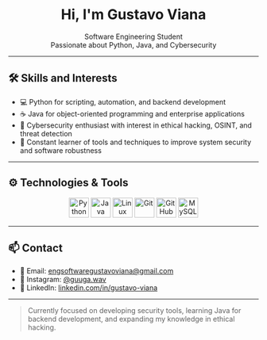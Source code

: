 <h1 align="center">Hi, I'm Gustavo Viana</h1>

<p align="center">
  Software Engineering Student<br>
  Passionate about Python, Java, and Cybersecurity
</p>

---

## 🛠️ Skills and Interests

- 💻 Python for scripting, automation, and backend development  
- ☕ Java for object-oriented programming and enterprise applications  
- 🔐 Cybersecurity enthusiast with interest in ethical hacking, OSINT, and threat detection  
- 🧪 Constant learner of tools and techniques to improve system security and software robustness

---

## ⚙️ Technologies & Tools

<div align="center">
  <img src="https://cdn.jsdelivr.net/gh/devicons/devicon/icons/python/python-original.svg" width="40" alt="Python"/>
  <img src="https://cdn.jsdelivr.net/gh/devicons/devicon/icons/java/java-original.svg" width="40" alt="Java"/>
  <img src="https://cdn.jsdelivr.net/gh/devicons/devicon/icons/linux/linux-original.svg" width="40" alt="Linux"/>
  <img src="https://cdn.jsdelivr.net/gh/devicons/devicon/icons/git/git-original.svg" width="40" alt="Git"/>
  <img src="https://cdn.jsdelivr.net/gh/devicons/devicon/icons/github/github-original.svg" width="40" alt="GitHub"/>
  <img src="https://cdn.jsdelivr.net/gh/devicons/devicon/icons/mysql/mysql-original.svg" width="40" alt="MySQL"/>
</div>

---

## 📫 Contact

- 📧 Email: [engsoftwaregustavoviana@gmail.com](mailto:engsoftwaregustavoviana@gmail.com)
- 📸 Instagram: [@guuga.wav](https://instagram.com/guuga.wav)
- 💼 LinkedIn: [linkedin.com/in/gustavo-viana](www.linkedin.com/in/gustavo-viana-584835357)

---

> Currently focused on developing security tools, learning Java for backend development, and expanding my knowledge in ethical hacking.
